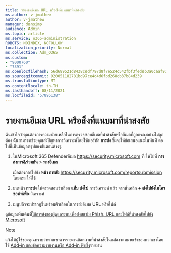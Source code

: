```yaml
---
title: รายงานอีเมล URL หรือสิ่งที่แนบมาที่น่าสงสัย
ms.author: v-jmathew
author: v-jmathew
manager: dansimp
audience: Admin
ms.topic: article
ms.service: o365-administration
ROBOTS: NOINDEX, NOFOLLOW
localization_priority: Normal
ms.collection: Adm_O365
ms.custom:
- "9000760"
- "7391"
ms.openlocfilehash: 56d689521d8438cedf797d8f7e524c542fbf3fedeb3a0caaf92b6b2cff1dd9bb
ms.sourcegitcommit: 920051182781bd97ce4d4d6fbd268cb37b84d239
ms.translationtype: MT
ms.contentlocale: th-TH
ms.lasthandoff: 08/11/2021
ms.locfileid: "57895138"
---
```

# <a name="report-suspicious-emails-urls-or-attachments"></a>รายงานอีเมล URL หรือสิ่งที่แนบมาที่น่าสงสัย

ฉันเข้าใจว่าคุณต้องการความช่วยเหลือในการตรวจสอบอีเมลที่น่าสงสัยหรืออีเมลที่ถูกกรองอย่างไม่ถูกต้อง ฉันสามารถช่วยคุณส่งปัญหาการวิเคราะห์โดยใช้พอร์ทัล **การส่ง** ซึ่งจะให้ข้อเสนอแนะในทันที ต่อไปนี้เป็นข้อมูลสรุปของขั้นตอนต่างๆ:

1. ในMicrosoft 365 Defenderอีเมล <https://security.microsoft.com> ที่ ให้ไปที่ **การส่งการ&ร่วมกัน** \> **ทางอีเมล**

   เมื่อต้องการไปยัง **หน้า การส่ง** <https://security.microsoft.com/reportsubmission> โดยตรง ให้ใช้

2. บนหน้า **การส่ง** ให้ตรวจสอบว่าเลือก **แท็บ ส่งไป** การวิเคราะห์ แล้ว จากนั้นคลิก **+ ส่งไปยังไมโครซอฟท์เพื่อ** วิเคราะห์

3. เมนูปลิวจะปรากฏขึ้นพร้อมตัวเลือกในการส่งอีเมล URL หรือไฟล์

ดูข้อมูลเพิ่มเติมที่[ใช้การส่งของผู้ดูแลระบบเพื่อส่งสแปม Phish, URL และไฟล์ที่น่าสงสัยไปยัง Microsoft](https://docs.microsoft.com/microsoft-365/security/office-365-security/admin-submission)

> [!NOTE]
> แจ้งให้ผู้ใช้ของคุณทราบว่าพวกเขาควรรายงานข้อความที่น่าสงสัยในกล่องจดหมายเข้าของพวกเขาโดยใช้ [Add-in ของข้อความรายงานหรือ Add-in ฟิชชิ่ง](https://docs.microsoft.com/microsoft-365/security/office-365-security/enable-the-report-message-add-in)รายงาน
